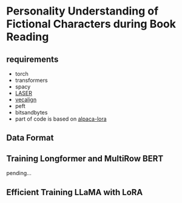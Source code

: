 # Personality Understanding of Fictional Characters during Book Reading

## requirements
* torch
* transformers
* spacy
* [LASER](https://github.com/facebookresearch/LASER)
* [vecalign](https://github.com/thompsonb/vecalign)
* peft
* bitsandbytes
* part of code is based on [alpaca-lora](https://github.com/tloen/alpaca-lora)

## Data Format

## Training Longformer and MultiRow BERT

pending...

## Efficient Training LLaMA with LoRA
